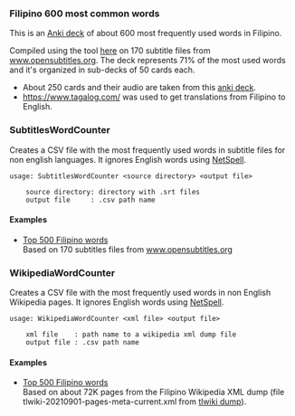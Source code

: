 ### Filipino 600 most common words
This is an [Anki deck](./Anki/Filipino&#32;most&#32;common&#32;words&#32;based&#32;on&#32;opensubtitles.org.apkg) of about 600 most frequently used words in Filipino. 

Compiled using the tool [here](https://github.com/vasileiossam/most-used-words
) on 170 subtitle files from www.opensubtitles.org. The deck represents 71% of the most used words and it's organized in sub-decks of 50 cards each. 

* About 250 cards and their audio are taken from this [anki deck](https://ankiweb.net/shared/info/40587864).
* https://www.tagalog.com/ was used to get translations from Filipino to English.


### SubtitlesWordCounter

Creates a CSV file with the most frequently used words in subtitle files for non english languages.
It ignores English words using [NetSpell](https://github.com/AiimiLtd/NetSpell).

```
usage: SubtitlesWordCounter <source directory> <output file>

    source directory: directory with .srt files
    output file     : .csv path name
```
#### Examples

* [Top 500 Filipino words](filipino-500-subtitles.md)  
Based on 170 subtitles files from www.opensubtitles.org

### WikipediaWordCounter

Creates a CSV file with the most frequently used words in non English Wikipedia pages.
It ignores English words using [NetSpell](https://github.com/AiimiLtd/NetSpell).

```
usage: WikipediaWordCounter <xml file> <output file>

    xml file    : path name to a wikipedia xml dump file
    output file : .csv path name
```
#### Examples

* [Top 500 Filipino words](filipino-500-wiki.md)  
Based on about 72K pages from the Filipino Wikipedia XML dump (file tlwiki-20210901-pages-meta-current.xml from [tlwiki dump](https://dumps.wikimedia.org/tlwiki/20210901/)).